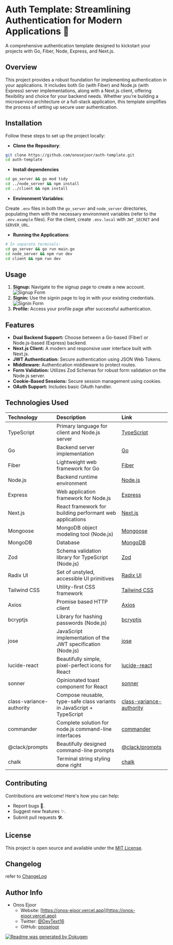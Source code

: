 # Auth Template: Streamlining Authentication for Modern Applications 🚀

A comprehensive authentication template designed to kickstart your projects with Go, Fiber, Node, Express, and Next.js.

## Overview

This project provides a robust foundation for implementing authentication in your applications. It includes both Go (with Fiber) and Node.js (with Express) server implementations, along with a Next.js client, offering flexibility and choice for your backend needs. Whether you're building a microservice architecture or a full-stack application, this template simplifies the process of setting up secure user authentication.

## Installation

Follow these steps to set up the project locally:

- **Clone the Repository**:

```bash
git clone https://github.com/onosejoor/auth-template.git
cd auth-template
```

- **Install dependencies**

```bash
cd go_server && go mod tidy
cd ../node_server && npm install
cd ../client && npm install
```

- **Environment Variables**:

Create `.env` files in both the `go_server` and `node_server` directories, populating them with the necessary environment variables (refer to the `.env.example` files). For the client, create `.env.local` with `JWT_SECRET` and `SERVER_URL`.

- **Running the Applications**:

```bash
# In separate terminals:
cd go_server && go run main.go
cd node_server && npm run dev
cd client && npm run dev
```

## Usage

1.  **Signup:** Navigate to the signup page to create a new account.
    ![Signup Form](https://i.imgur.com/YOUR_SIGNUP_FORM_SCREENSHOT.png)
2.  **Signin:** Use the signin page to log in with your existing credentials.
    ![Signin Form](https://i.imgur.com/YOUR_SIGNIN_FORM_SCREENSHOT.png)
3.  **Profile:** Access your profile page after successful authentication.

## Features

- **Dual Backend Support:** Choose between a Go-based (Fiber) or Node.js-based (Express) backend.
- **Next.js Client:** A modern and responsive user interface built with Next.js.
- **JWT Authentication:** Secure authentication using JSON Web Tokens.
- **Middleware:** Authentication middleware to protect routes.
- **Form Validation:** Utilizes Zod Schemas for robust form validation on the Node.js server.
- **Cookie-Based Sessions:** Secure session management using cookies.
- **OAuth Support:** Includes basic OAuth handler.

## Technologies Used

| Technology    | Description                                                        | Link                                                           |
| :------------ | :----------------------------------------------------------------- | :------------------------------------------------------------- |
| TypeScript    | Primary language for client and Node.js server                    | [TypeScript](https://www.typescriptlang.org/)                 |
| Go            | Backend server implementation                                      | [Go](https://go.dev/)                                         |
| Fiber         | Lightweight web framework for Go                                   | [Fiber](https://gofiber.io/)                                  |
| Node.js       | Backend runtime environment                                        | [Node.js](https://nodejs.org/)                                |
| Express       | Web application framework for Node.js                              | [Express](https://expressjs.com/)                             |
| Next.js       | React framework for building performant web applications          | [Next.js](https://nextjs.org/)                               |
| Mongoose      | MongoDB object modeling tool (Node.js)                             | [Mongoose](https://mongoosejs.com/)                           |
| MongoDB       | Database                                                           | [MongoDB](https://www.mongodb.com/)                           |
| Zod           | Schema validation library for TypeScript (Node.js)                 | [Zod](https://github.com/colinhacks/zod)                      |
| Radix UI      | Set of unstyled, accessible UI primitives                         | [Radix UI](https://www.radix-ui.com/)                          |
| Tailwind CSS  | Utility-first CSS framework                                        | [Tailwind CSS](https://tailwindcss.com/)                       |
| Axios         | Promise based HTTP client                                          | [Axios](https://axios-http.com/docs/intro)                     |
| bcryptjs      | Library for hashing passwords (Node.js)                            | [bcryptjs](https://www.npmjs.com/package/bcryptjs)             |
| jose          | JavaScript implementation of the JWT specification (Node.js)        | [jose](https://www.npmjs.com/package/jose)                     |
| lucide-react  | Beautifully simple, pixel-perfect icons for React                   | [lucide-react](https://lucide.dev/)                            |
| sonner        | Opinionated toast component for React                              | [sonner](https://sonner.emilkowalski.com/)                     |
| class-variance-authority        | Compose reusable, type-safe class variants in JavaScript + TypeScript | [class-variance-authority](https://cva.style/)             |
| commander      | Complete solution for node.js command-line interfaces      | [commander](https://www.npmjs.com/package/commander)             |
| @clack/prompts         | Beautifully designed command-line prompts | [@clack/prompts](https://www.npmjs.com/package/@clack/prompts)           |
| chalk     | Terminal string styling done right     | [chalk](https://www.npmjs.com/package/chalk)                   |

## Contributing

Contributions are welcome! Here's how you can help:

-   Report bugs 🐛.
-   Suggest new features ✨.
-   Submit pull requests 🛠️.

## License

This project is open source and available under the [MIT License](https://opensource.org/license/mit/).

## Changelog
refer to [ChangeLog](./CHANGELOG.md)

## Author Info

- Onos Ejoor
    - Website: [https://onos-ejoor.vercel.app](https://onos-ejoor.vercel.app)
    - Twitter: [@DevText16](https://twitter.com/DevText16)
    - GitHub: [onosejoor](https://github.com/onosejoor)

[![Readme was generated by Dokugen](https://img.shields.io/badge/Readme%20was%20generated%20by-Dokugen-brightgreen)](https://www.npmjs.com/package/dokugen)
